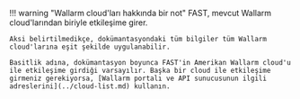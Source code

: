 !!! warning "Wallarm cloud'ları hakkında bir not"
    FAST, mevcut Wallarm cloud'larından biriyle etkileşime girer.
    
    Aksi belirtilmedikçe, dokümantasyondaki tüm bilgiler tüm Wallarm cloud'larına eşit şekilde uygulanabilir.
    
    Basitlik adına, dokümantasyon boyunca FAST'in Amerikan Wallarm cloud'u ile etkileşime girdiği varsayılır. Başka bir cloud ile etkileşime girmeniz gerekiyorsa, [Wallarm portalı ve API sunucusunun ilgili adreslerini](../cloud-list.md) kullanın.